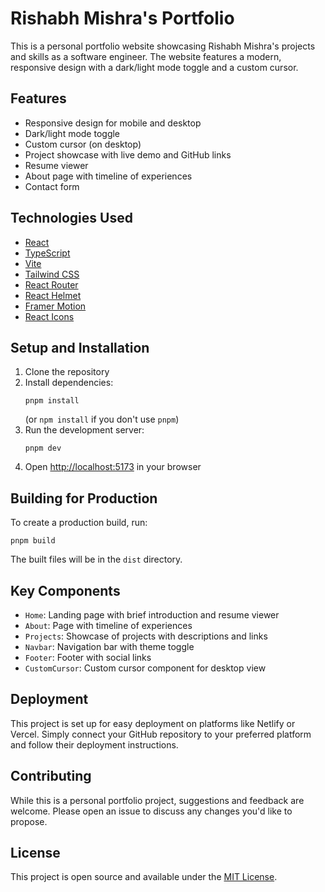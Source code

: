 # Rishabh Mishra's Portfolio

This is a personal portfolio website showcasing Rishabh Mishra's projects and skills as a software engineer. The website features a modern, responsive design with a dark/light mode toggle and a custom cursor.

## Features

- Responsive design for mobile and desktop
- Dark/light mode toggle
- Custom cursor (on desktop)
- Project showcase with live demo and GitHub links
- Resume viewer
- About page with timeline of experiences
- Contact form

## Technologies Used

- [React](https://reactjs.org/)
- [TypeScript](https://www.typescriptlang.org)
- [Vite](https://vitejs.dev/)
- [Tailwind CSS](https://tailwindcss.com/)
- [React Router](https://reactrouter.com/)
- [React Helmet](https://github.com/nfl/react-helmet)
- [Framer Motion](https://www.framer.com/motion/)
- [React Icons](https://react-icons.github.io/react-icons/)

## Setup and Installation

1. Clone the repository
2. Install dependencies:
   ```
   pnpm install
   ```
   (or `npm install` if you don't use `pnpm`)
3. Run the development server:
   ```
   pnpm dev
   ```
4. Open [http://localhost:5173](http://localhost:5173) in your browser

## Building for Production

To create a production build, run:

```
pnpm build
```

The built files will be in the `dist` directory.

## Key Components

- `Home`: Landing page with brief introduction and resume viewer
- `About`: Page with timeline of experiences
- `Projects`: Showcase of projects with descriptions and links
- `Navbar`: Navigation bar with theme toggle
- `Footer`: Footer with social links
- `CustomCursor`: Custom cursor component for desktop view

## Deployment

This project is set up for easy deployment on platforms like Netlify or Vercel. Simply connect your GitHub repository to your preferred platform and follow their deployment instructions.

## Contributing

While this is a personal portfolio project, suggestions and feedback are welcome. Please open an issue to discuss any changes you'd like to propose.

## License

This project is open source and available under the [MIT License](LICENSE).
